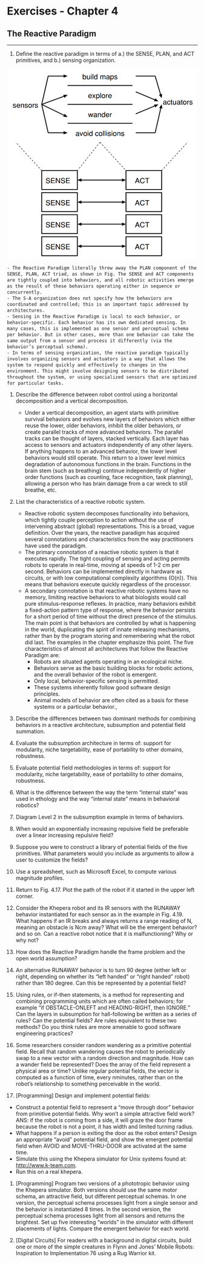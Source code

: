 # Exercises - Chapter 4

## The Reactive Paradigm

---

1. Define the reactive paradigm in terms of a.) the SENSE, PLAN, and ACT primitives, and b.) sensing organization.

<p align="center">
    <img src="../../docs/image/reactive_diagram.png" alt="drawing" width="500" height="500" /></p>

    - The Reactive Paradigm literally threw away the PLAN component of the SENSE, PLAN, ACT triad, as shown in Fig. The SENSE and ACT components are tightly coupled into behaviors, and all robotic activities emerge as the result of these behaviors operating either in sequence or concurrently.
    - The S-A organization does not specify how the behaviors are coordinated and controlled; this is an important topic addressed by architectures.
    - Sensing in the Reactive Paradigm is local to each behavior, or behavior-specific. Each behavior has its own dedicated sensing. In many cases, this is implemented as one sensor and perceptual schema per behavior. But in other cases, more than one behavior can take the same output from a sensor and process it differently (via the behavior’s perceptual schema).
    - In terms of sensing organization, the reactive paradigm typically involves organizing sensors and actuators in a way that allows the system to respond quickly and effectively to changes in the environment. This might involve designing sensors to be distributed throughout the system, or using specialized sensors that are optimized for particular tasks.

1. Describe the difference between robot control using a horizontal decomposition and a vertical decomposition.

    - Under a vertical decomposition, an agent starts with primitive survival behaviors and evolves new layers of behaviors which either reuse the lower, older behaviors, inhibit the older behaviors, or create parallel tracks of more advanced behaviors. The parallel tracks can be thought of layers, stacked vertically. Each layer has access to sensors and actuators independently of any other layers. If anything happens to an advanced behavior, the lower level behaviors would still operate. This return to a lower level mimics degradation of autonomous functions in the brain. Functions in the brain stem (such as breathing) continue independently of higher order functions (such as counting, face recognition, task planning), allowing a person who has brain damage from a car wreck to still breathe, etc.

2. List the characteristics of a reactive robotic system.

    - Reactive robotic system decomposes functionality into behaviors, which tightly couple perception to action without the use of intervening abstract (global) representations. This is a broad, vague definition. Over the years, the reactive paradigm has acquired several connotations and characteristics from the way practitioners have used the paradigm.
    - The primary connotation of a reactive robotic system is that it executes rapidly. The tight coupling of sensing and acting permits robots to operate in real-time, moving at speeds of 1-2 cm per second. Behaviors can be implemented directly in hardware as circuits, or with low computational complexity algorithms (O(n)). This means that behaviors execute quickly regardless of the processor.
    - A secondary connotation is that reactive robotic systems have no memory, limiting reactive behaviors to what biologists would call pure stimulus-response reflexes.  In practice, many behaviors exhibit a fixed-action pattern type of response, where the behavior persists for a short period of time without the direct presence of the stimulus. The main point is that behaviors are controlled by what is happening in the world, duplicating the spirit of innate releasing mechanisms, rather than by the program storing and remembering what the robot did last. The examples in the chapter emphasize this point. The five characteristics of almost all architectures that follow the Reactive Paradigm are:
      - Robots are situated agents operating in an ecological niche.
      - Behaviors serve as the basic building blocks for robotic actions, and the overall behavior of the robot is emergent.
      - Only local, behavior-specific sensing is permitted.
      - These systems inherently follow good software design principles.
      - Animal models of behavior are often cited as a basis for these systems or a particular behavior.,

3. Describe the differences between two dominant methods for combining behaviors in
a reactive architecture, subsumption and potential field summation.

1. Evaluate the subsumption architecture in terms of: support for modularity, niche
targetability, ease of portability to other domains, robustness.

1. Evaluate potential field methodologies in terms of: support for modularity, niche
targetability, ease of portability to other domains, robustness.

1. What is the difference between the way the term “internal state” was used in ethology
and the way “internal state” means in behavioral robotics?

1. Diagram Level 2 in the subsumption example in terms of behaviors.

2. When would an exponentially increasing repulsive field be preferable over a linear
increasing repulsive field?

1.  Suppose you were to construct a library of potential fields of the five primitives. What
parameters would you include as arguments to allow a user to customize the fields?

1.  Use a spreadsheet, such as Microsoft Excel, to compute various magnitude profiles.

2.  Return to Fig. 4.17. Plot the path of the robot if it started in the upper left corner.

3.  Consider the Khepera robot and its IR sensors with the RUNAWAY behavior instantiated for each sensor as in the example in Fig. 4.19. What happens if an IR breaks and
always returns a range reading of N, meaning an obstacle is Ncm away? What will
be the emergent behavior? and so on. Can a reactive robot notice that it is malfunctioning? Why or why not?

1.  How does the Reactive Paradigm handle the frame problem and the open world assumption?

2.  An alternative RUNAWAY behavior is to turn 90 degree (either left or right, depending on
whether its “left handed” or “right handed” robot) rather than 180 degree. Can this be
represented by a potential field?

1.  Using rules, or if-then statements, is a method for representing and combining programming units which are often called behaviors; for example “if OBSTACLE-ONLEFT and HEADING-RIGHT, then IGNORE.” Can the layers in subsumption for
hall-following be written as a series of rules? Can the potential fields? Are rules
equivalent to these two methods? Do you think rules are more amenable to good
software engineering practices?

1.  Some researchers consider random wandering as a primitive potential field. Recall
that random wandering causes the robot to periodically swap to a new vector with a
random direction and magnitude. How can a wander field be represented? Does the
array of the field represent a physical area or time? Unlike regular potential fields, the
vector is computed as a function of time, every nminutes, rather than on the robot’s
relationship to something perceivable in the world.

1.  [Programming] Design and implement potential fields:
- Construct a potential field to represent a “move through door” behavior from
primitive potential fields. Why won’t a simple attractive field work? ANS: if the
robot is coming from a side, it will graze the door frame because the robot is not a
point, it has width and limited turning radius.
- What happens if a person is exiting the door as the robot enters? Design an appropriate “avoid” potential field, and show the emergent potential field when AVOID
and MOVE-THRU-DOOR are activated at the same time.
- Simulate this using the Khepera simulator for Unix systems found at:
http://www.k-team.com.
- Run this on a real khepera.

1.  [Programming] Program two versions of a phototropic behavior using the Khepera simulator. Both versions should use the same motor schema, an attractive field, but different perceptual schemas. In one version, the perceptual schema processes light from a single
sensor and the behavior is instantiated 8 times. In the second version, the perceptual
schema processes light from all sensors and returns the brightest. Set up five interesting “worlds” in the simulator with different placements of lights. Compare the
emergent behavior for each world.

1.  [Digital Circuits] 
For readers with a background in digital circuits, build one or more of the simple creatures in Flynn and Jones’ Mobile Robots: Inspiration to Implementation 76 using a Rug Warrior kit.
